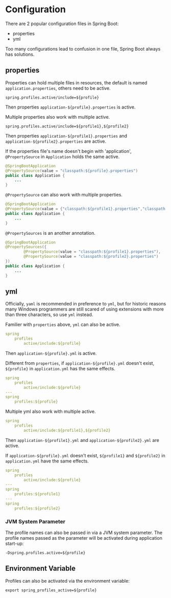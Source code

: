 # Configuration

There are 2 popular configuration files in Spring Boot:

- properties
- yml

Too many configurations lead to confusion in one file, Spring Boot always has solutions.

## properties

Properties can hold multiple files in resources, the default is named `application.properties`, others need to be active.

```properties
spring.profiles.active/include=${profile}
```

Then properties `application-${profile}.properties` is active.

Multiple properties also work with multiple active.

```properties
spring.profiles.active/include=${profile1},${profile2}
```

Then properties `application-${profile1}.properties` and `application-${profile2}.properties` are active.

If the properties file's name doesn't begin with 'application', `@PropertySource` in `Application` holds the same active.

```java
@SpringBootApplication
@PropertySource(value = "classpath:${profile}.properties")
public class Application {
	...
}
```

`@PropertySource` can also work with multiple properties.

```java
@SpringBootApplication
@PropertySource(value = {"classpath:${profile1}.properties","classpath:${profile2}.properties"})
public class Application {
	...
}
```

`@PropertySources` is an another annotation.

```java
@SpringBootApplication
@PropertySources({
        @PropertySource(value = "classpath:${profile1}.properties"),
        @PropertySource(value = "classpath:${profile2}.properties")
})
public class Application {
	...
}
```

## yml

Officially, `yaml` is recommended in preference to `yml`, but for historic reasons many Windows programmers are still scared of using extensions with more than three characters, so use `yml` instead.

Familier with `properties` above, `yml` can also be active.

```yml
spring
	profiles
		active/include:${profile}
```

Then `application-${profile}.yml` is active.

Different from `properties`, if `application-${profile}.yml` doesn't exist, `${profile}` in `application.yml` has the same effects.

```yaml
spring
	profiles
		active/include:${profile}
---
spring
	profiles:${profile}
```

Multiple yml also work with multiple active.

```yaml
spring
	profiles
		active/include:${profile1},${profile2}
```

Then `application-${profile1}.yml` and `application-${profile2}.yml` are active.

If `application-${profile}.yml` doesn't exist, `${profile1}` and `${profile2}` in `application.yml` have the same effects.

```yaml
spring
	profiles
		active/include:${profile}
---
spring
	profiles:${profile1}
---
spring
	profiles:${profile2}

```

### JVM System Parameter

The profile names can also be passed in via a JVM system parameter. The profile names passed as the parameter will be activated during application start-up:

```
-Dspring.profiles.active=${profile}

```

## Environment Variable

Profiles can also be activated via the environment variable:

```
export spring_profiles_active=${profile}

```